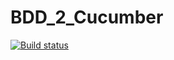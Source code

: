 # BDD_2_Cucumber
[![Build status](https://ci.appveyor.com/api/projects/status/xt4kk8r85ovx1l7l?svg=true)](https://ci.appveyor.com/project/Er1kus/bdd-2-cucumber)
